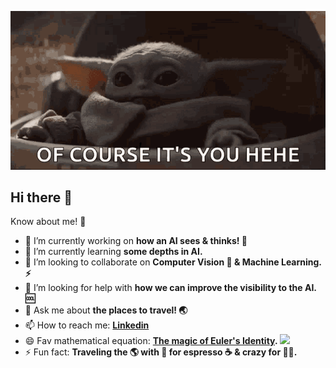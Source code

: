 
![](https://github.com/himanshubeniwal/himanshubeniwal/blob/master/tenor.gif)
## Hi there 👋
Know about me! 💭

- 🔭 I’m currently working on <b>how an AI sees & thinks! 🤖</b>
- 🌱 I’m currently learning <b>some depths in AI.</b>
- 👯 I’m looking to collaborate on <b>Computer Vision 🥽 & Machine Learning. ⚡ </b>
- 🤔 I’m looking for help with <b>how we can improve the visibility to the AI. 🆒 </b>
- 💬 Ask me about <b>the places to travel! 🌏 </b>
- 📫 How to reach me: <b>[Linkedin](https://www.linkedin.com/in/himanshubeniwal/) </b> 
- 😄 Fav mathematical equation: <b>[The magic of Euler's Identity](https://en.wikipedia.org/wiki/Euler%27s_identity#:~:text=A%20poll%20of%20readers%20conducted,the%20%22greatest%20equation%20ever%22). <img src="https://render.githubusercontent.com/render/math?math=e^{i \pi}%2B1= 0"> </b>
- ⚡ Fun fact: <b>Traveling the 🌎 with 🖤 for espresso ☕️ & crazy for 🐱‍💻. </b>
